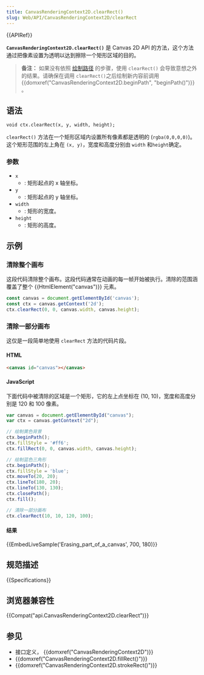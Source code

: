 ```yaml
---
title: CanvasRenderingContext2D.clearRect()
slug: Web/API/CanvasRenderingContext2D/clearRect
---
```

{{APIRef}}

**`CanvasRenderingContext2D.clearRect()`** 是 Canvas 2D API 的方法，这个方法通过把像素设置为透明以达到擦除一个矩形区域的目的。

> **备注：** 如果没有依照 [绘制路径](/zh-CN/docs/Web/API/Canvas_API/Tutorial/Drawing_shapes#%E7%BB%98%E5%88%B6%E8%B7%AF%E5%BE%84) 的步骤，使用 `clearRect()` 会导致意想之外的结果。请确保在调用 `clearRect()`之后绘制新内容前调用{{domxref("CanvasRenderingContext2D.beginPath", "beginPath()")}} 。

## 语法

```
void ctx.clearRect(x, y, width, height);
```

`clearRect()` 方法在一个矩形区域内设置所有像素都是透明的 (`rgba(0,0,0,0)`)。这个矩形范围的左上角在 `(x, y)`，宽度和高度分别由 `width` 和`height`确定。

### 参数

- `x`
  - : 矩形起点的 x 轴坐标。
- `y`
  - : 矩形起点的 y 轴坐标。
- `width`
  - : 矩形的宽度。
- `height`
  - : 矩形的高度。

## 示例

### 清除整个画布

这段代码清除整个画布。这段代码通常在动画的每一帧开始被执行。清除的范围涵覆盖了整个 {{HtmlElement("canvas")}} 元素。

```js
const canvas = document.getElementById('canvas');
const ctx = canvas.getContext('2d');
ctx.clearRect(0, 0, canvas.width, canvas.height);
```

### 清除一部分画布

这仅是一段简单地使用 `clearRect` 方法的代码片段。

#### HTML

```html
<canvas id="canvas"></canvas>
```

#### JavaScript

下面代码中被清除的区域是一个矩形，它的左上点坐标在 (10, 10)，宽度和高度分别是 120 和 100 像素。

```js
var canvas = document.getElementById("canvas");
var ctx = canvas.getContext("2d");

// 绘制黄色背景
ctx.beginPath();
ctx.fillStyle = '#ff6';
ctx.fillRect(0, 0, canvas.width, canvas.height);

// 绘制蓝色三角形
ctx.beginPath();
ctx.fillStyle = 'blue';
ctx.moveTo(20, 20);
ctx.lineTo(180, 20);
ctx.lineTo(130, 130);
ctx.closePath();
ctx.fill();

// 清除一部分画布
ctx.clearRect(10, 10, 120, 100);
```

#### 结果

{{EmbedLiveSample('Erasing_part_of_a_canvas', 700, 180)}}

## 规范描述

{{Specifications}}

## 浏览器兼容性

{{Compat("api.CanvasRenderingContext2D.clearRect")}}

## 参见

- 接口定义， {{domxref("CanvasRenderingContext2D")}}
- {{domxref("CanvasRenderingContext2D.fillRect()")}}
- {{domxref("CanvasRenderingContext2D.strokeRect()")}}
